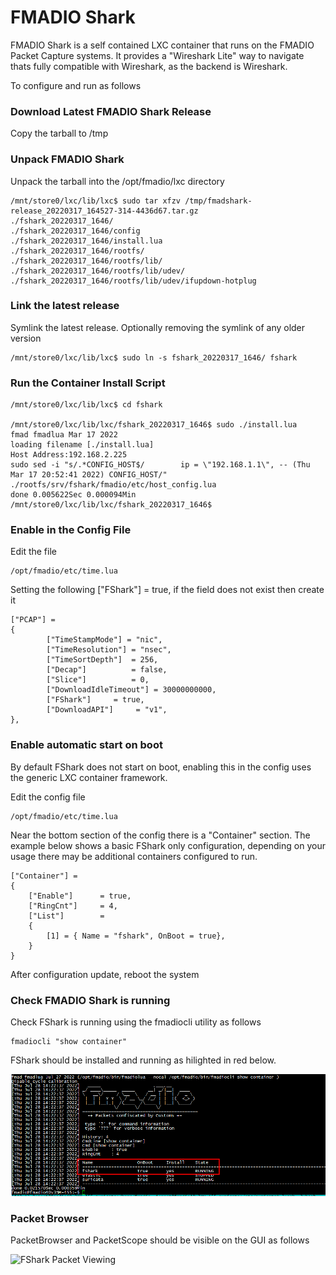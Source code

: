 # FMADIO Shark

FMADIO Shark is a self contained LXC container that runs on the FMADIO Packet Capture systems. It provides a "Wireshark Lite" way to navigate thats fully compatible with Wireshark, as the backend is Wireshark.

To configure and run as follows

### Download Latest FMADIO Shark Release

Copy the tarball to /tmp

### Unpack FMADIO Shark

Unpack the tarball into the /opt/fmadio/lxc directory

```
/mnt/store0/lxc/lib/lxc$ sudo tar xfzv /tmp/fmadshark-release_20220317_164527-314-4436d67.tar.gz
./fshark_20220317_1646/
./fshark_20220317_1646/config
./fshark_20220317_1646/install.lua
./fshark_20220317_1646/rootfs/
./fshark_20220317_1646/rootfs/lib/
./fshark_20220317_1646/rootfs/lib/udev/
./fshark_20220317_1646/rootfs/lib/udev/ifupdown-hotplug

```

### Link the latest release

Symlink the latest release. Optionally removing the symlink of any older version

```
/mnt/store0/lxc/lib/lxc$ sudo ln -s fshark_20220317_1646/ fshark

```

### Run the Container Install Script

```
/mnt/store0/lxc/lib/lxc$ cd fshark

/mnt/store0/lxc/lib/lxc/fshark_20220317_1646$ sudo ./install.lua
fmad fmadlua Mar 17 2022
loading filename [./install.lua]
Host Address:192.168.2.225
sudo sed -i "s/.*CONFIG_HOST$/        ip = \"192.168.1.1\", -- (Thu Mar 17 20:52:41 2022) CONFIG_HOST/" ./rootfs/srv/fshark/fmadio/etc/host_config.lua
done 0.005622Sec 0.000094Min
/mnt/store0/lxc/lib/lxc/fshark_20220317_1646$

```

### Enable in the Config File

Edit the file&#x20;

```
/opt/fmadio/etc/time.lua
```

Setting the following \["FShark"] = true,  if the field does not exist then create it

```
["PCAP"] =
{
        ["TimeStampMode"] = "nic",
        ["TimeResolution"] = "nsec",
        ["TimeSortDepth"]  = 256,
        ["Decap"]          = false,
        ["Slice"]          = 0,
        ["DownloadIdleTimeout"] = 30000000000,
        ["FShark"]     = true,
        ["DownloadAPI"]     = "v1",
},

```

### Enable automatic start on boot

By default FShark does not start on boot, enabling this in the config uses the generic LXC container framework.

Edit the config file

```
/opt/fmadio/etc/time.lua
```

Near the bottom section of the config there is a "Container" section. The example below shows a basic FShark only configuration, depending on your usage there may be additional containers configured to run.

```
["Container"] =
{
    ["Enable"]      = true,
    ["RingCnt"]     = 4,
    ["List"]        =
    {
        [1] = { Name = "fshark", OnBoot = true},
    }
}
```

After configuration update, reboot the system

### Check FMADIO Shark is running

Check FShark is running using the fmadiocli utility as follows

```
fmadiocli "show container"
```

FShark should be installed and running as hilighted in red below.

![Check FShark status](<../.gitbook/assets/image (4) (2) (1).png>)

### Packet Browser

&#x20;PacketBrowser and PacketScope should be visible on the GUI as follows

![FShark Packet Viewing](<../.gitbook/assets/image (129) (1).png>)
